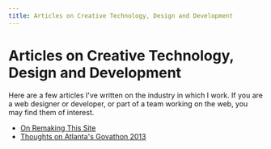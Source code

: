 ```yaml
---
title: Articles on Creative Technology, Design and Development
---
```


# Articles on Creative Technology, Design and Development

Here are a few articles I've written on the industry in which I work. If you are a web designer or developer, or part of a team working on the web, you may find them of interest.

- [On Remaking This Site](/articles/2013/10-12-remaking-this-site)
- [Thoughts on Atlanta's Govathon 2013](/articles/2013/03-24-govathon)